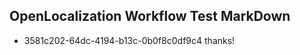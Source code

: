 ## OpenLocalization Workflow Test MarkDown
* 3581c202-64dc-4194-b13c-0b0f8c0df9c4 
thanks!<!--HONumber=Feb16_HO4-->
